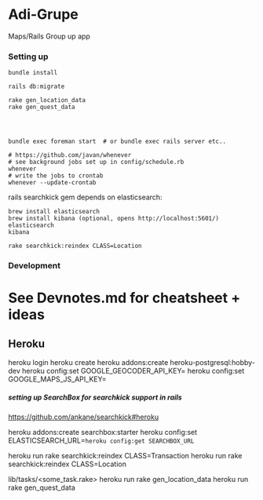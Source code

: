 # Adi-Grupe

Maps/Rails Group up app

### Setting up 


```
bundle install

rails db:migrate

rake gen_location_data 
rake gen_quest_data




bundle exec foreman start  # or bundle exec rails server etc..   

# https://github.com/javan/whenever
# see background jobs set up in config/schedule.rb
whenever  
# write the jobs to crontab
whenever --update-crontab
```  


rails searchkick gem depends on elasticsearch: 
```
brew install elasticsearch
brew install kibana (optional, opens http://localhost:5601/)
elasticsearch
kibana

rake searchkick:reindex CLASS=Location
```


### Development


# See Devnotes.md for cheatsheet + ideas

## Heroku

heroku login
heroku create
heroku addons:create heroku-postgresql:hobby-dev
heroku config:set GOOGLE_GEOCODER_API_KEY=<key>
heroku config:set GOOGLE_MAPS_JS_API_KEY=<key>


##### setting up SearchBox for searchkick support in rails
https://github.com/ankane/searchkick#heroku

heroku addons:create searchbox:starter
heroku config:set ELASTICSEARCH_URL=`heroku config:get SEARCHBOX_URL`

heroku run rake searchkick:reindex CLASS=Transaction
heroku run rake searchkick:reindex CLASS=Location

  lib/tasks/<some_task.rake>
heroku run rake gen_location_data
heroku run rake gen_quest_data